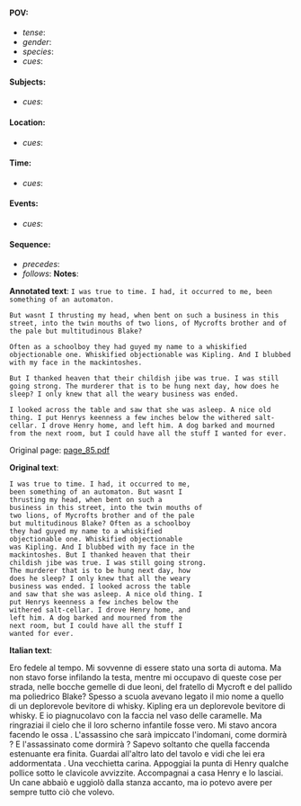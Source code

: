 #### POV: 
  - *tense*:
  - *gender*:
  - *species*:
  - *cues*:
#### Subjects:
  - *cues*:
#### Location:
  - *cues*:
#### Time:
  - *cues*:
#### Events:
  - *cues*:
#### Sequence:
  - *precedes*: 
  - *follows*:
**Notes**:


**Annotated text**:
`I was true to time. I had, it occurred to me, been something of an automaton.`

`But wasnt I thrusting my head, when bent on such a business in this street, into the twin mouths of two lions, of Mycrofts brother and of the pale but multitudinous Blake?`

`Often as a schoolboy they had guyed my name to a whiskified objectionable one. Whiskified objectionable was Kipling. And I blubbed with my face in the mackintoshes.`

`But I thanked heaven that their childish jibe was true. I was still going strong. The murderer that is to be hung next day, how does he sleep? I only knew that all the weary business was ended.`

`I looked across the table and saw that she was asleep. A nice old thing. I put Henrys keenness a few inches below the withered salt-cellar. I drove Henry home, and left him. A dog barked and mourned from the next room, but I could have all the stuff I wanted for ever.`


Original page:
[page_85.pdf](https://github.com/vigji/cainjb/blob/main/source_material/pages/page_85.pdf)

**Original text**:
```
I was true to time. I had, it occurred to me, 
been something of an automaton. But wasnt I 
thrusting my head, when bent on such a 
business in this street, into the twin mouths of 
two lions, of Mycrofts brother and of the pale 
but multitudinous Blake? Often as a schoolboy 
they had guyed my name to a whiskified 
objectionable one. Whiskified objectionable 
was Kipling. And I blubbed with my face in the 
mackintoshes. But I thanked heaven that their 
childish jibe was true. I was still going strong. 
The murderer that is to be hung next day, how 
does he sleep? I only knew that all the weary 
business was ended. I looked across the table 
and saw that she was asleep. A nice old thing. I 
put Henrys keenness a few inches below the 
withered salt-cellar. I drove Henry home, and 
left him. A dog barked and mourned from the 
next room, but I could have all the stuff I 
wanted for ever. 
```

**Italian text**:

Ero fedele al tempo. Mi sovvenne di essere stato una
sorta di automa. Ma non stavo forse infilando la
testa, mentre mi occupavo di queste cose per strada,
nelle bocche gemelle di due leoni, del fratello di
Mycroft e del pallido ma poliedrico Blake? Spesso
a scuola avevano legato il mio nome a quello di un
deplorevole bevitore di whisky. Kipling era un deplorevole
bevitore di whisky. E io piagnucolavo con la
faccia nel vaso delle caramelle. Ma ringraziai il cielo
che il loro scherno infantile fosse vero. Mi stavo
ancora facendo le ossa . L'assassino che sarà impiccato
l'indomani, come dormirà ? E l'assassinato come
dormirà ? Sapevo soltanto che quella faccenda estenuante
era finita. Guardai all'altro lato del tavolo e
vidi che lei era addormentata . Una vecchietta carina.
Appoggiai la punta di Henry qualche pollice sotto le
clavicole avvizzite. Accompagnai a casa Henry e lo lasciai.
Un cane abbaiò e uggiolò dalla stanza accanto,
ma io potevo avere per sempre tutto ciò che volevo.
